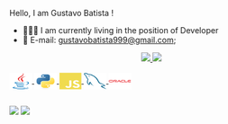 Hello, I am Gustavo Batista !

- 👨🏻‍💻  I am currently living in the position of Developer 
- 📧  E-mail: gustavobatista999@gmail.com;

<div align="center">
  <a href="https://github.com/MandyFernades">
  <img height="180em" src="https://github-readme-stats.vercel.app/api
  username=Gutizal&show_icons=true&theme=dracula&include_all_commits=true&count_private=true"/>
 <img height="180em" src="https://github-readme-stats.vercel.app/api/top-langs/?username=Gutizal&layout=compact&langs_count=7&theme=dracula"/>
    
    
</div>
  
  <div style="display: inline_block"><br>
  <img align="center" alt="java-original" height="30" width="40" src="https://raw.githubusercontent.com/devicons/devicon/master/icons/java/java-original.svg">
  <img align="center" alt="Python" height="30" width="40" src="https://raw.githubusercontent.com/devicons/devicon/master/icons/python/python-original.svg">
  <img align="center" alt="Js" height="30" width="40" src="https://raw.githubusercontent.com/devicons/devicon/master/icons/javascript/javascript-plain.svg">
  <img align="center" alt="Mysql" height="30" width="40" src="https://raw.githubusercontent.com/devicons/devicon/master/icons/mysql/mysql-plain.svg">
  <img align="center" alt="Oracle" height="30" width="40" src="https://raw.githubusercontent.com/devicons/devicon/master/icons/oracle/oracle-original.svg">



</div>
  
  ##
  
  <div> 
  <a href = "mailto: gustavobatista999@gmail.com"><img src="https://img.shields.io/badge/Gmail-D14836?style=for-the-badge&logo=gmail&logoColor=white" target="white"></a>
  <a href="https://www.linkedin.com/in/gustavo-batista-3078711a3/" target="_blank"><img src="https://img.shields.io/badge/-LinkedIn-%230077B5?style=for-the-badge&logo=linkedin&logoColor=re" target="_blank"></a> 
 

</div>
 
